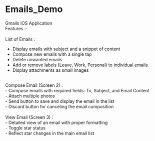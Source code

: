 # Emails_Demo
Gmails iOS Application  <br>
Features :-  <br>
 <br>
List of Emails :  <br>
- Display emails with subject and a snippet of content  <br>
- Compose new emails with a single tap  <br>
- Delete unwanted emails  <br>
- Add or remove labels (Leave, Work, Personal) to individual emails  <br>
- Display attachments as small images  <br>
 <br>
Compose Email (Screen 2) : <br>
- Compose emails with required fields: To, Subject, and Email Content  <br>
- Attach multiple photos  <br>
- Send button to save and display the email in the list  <br>
- Discard button for canceling the email composition  <br>
 <br>
View Email (Screen 3) :  <br> 
- Detailed view of an email with proper formatting  <br>
- Toggle star status  <br>
- Reflect star changes in the main email list  <br>
